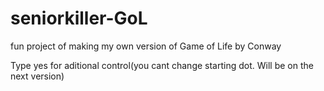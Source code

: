 # seniorkiller-GoL
fun project of making my own version of Game of Life by Conway

Type yes for aditional control(you cant change starting dot. Will be on the next version)
